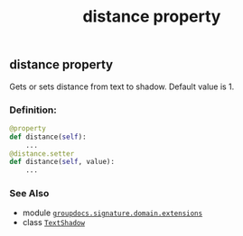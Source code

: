 ﻿---
title: distance property
second_title: GroupDocs.Signature for Python via .NET API References
description: 
type: docs
url: /python-net/groupdocs.signature.domain.extensions/textshadow/distance/
is_root: false
weight: 70
---

## distance property


Gets or sets distance from text to shadow.
Default value is 1.
### Definition:
```python
@property
def distance(self):
    ...
@distance.setter
def distance(self, value):
    ...
```

### See Also
* module [`groupdocs.signature.domain.extensions`](../../)
* class [`TextShadow`](/signature/python-net/groupdocs.signature.domain.extensions/textshadow)
